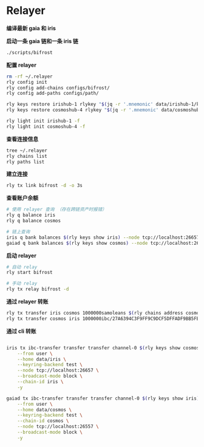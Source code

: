# Relayer

**编译最新 gaia 和 iris**

**启动一条 gaia 链和一条 iris 链**

```bash
./scripts/bifrost
```

**配置 relayer**

```bash
rm -rf ~/.relayer
rly config init
rly config add-chains configs/bifrost/
rly config add-paths configs/path/

rly keys restore irishub-1 rlykey "$(jq -r '.mnemonic' data/irishub-1/key_seed.json)"
rly keys restore cosmoshub-4 rlykey "$(jq -r '.mnemonic' data/cosmoshub-4/key_seed.json)"

rly light init irishub-1 -f
rly light init cosmoshub-4 -f
```

**查看连接信息**

```bash
tree ~/.relayer
rly chains list
rly paths list
```

**建立连接**

```bash
rly tx link bifrost -d -o 3s
```

**查看账户余额**

```bash
# 使用 relayer 查询 （存在跨链资产时报错）
rly q balance iris
rly q balance cosmos
```

```bash
# 链上查询
iris q bank balances $(rly keys show iris) --node tcp://localhost:26657
gaiad q bank balances $(rly keys show cosmos) --node tcp://localhost:26557
```

**启动 relayer**

```bash
# 自动 relay
rly start bifrost
```

```bash
# 手动 relay
rly tx relay bifrost -d
```

**通过 relayer 转账**

```bash
rly tx transfer iris cosmos 1000000samoleans $(rly chains address cosmos)
rly tx transfer cosmos iris 1000000ibc/27A6394C3F9FF9C9DCF5DFFADF9BB5FE9A37C7E92B006199894CF1824DF9AC7C $(rly chains address iris)
```

**通过 cli 转账**

```bash

iris tx ibc-transfer transfer transfer channel-0 $(rly keys show cosmos) 1000000samoleans \
    --from user \
    --home data/iris \
    --keyring-backend test \
    --node tcp://localhost:26657 \
    --broadcast-mode block \
    --chain-id iris \
    -y

gaiad tx ibc-transfer transfer transfer channel-0 $(rly keys show iris) 1000000ibc/27A6394C3F9FF9C9DCF5DFFADF9BB5FE9A37C7E92B006199894CF1824DF9AC7C \
    --from user \
    --home data/cosmos \
    --keyring-backend test \
    --chain-id cosmos \
    --node tcp://localhost:26557 \
    --broadcast-mode block \
    -y
```
